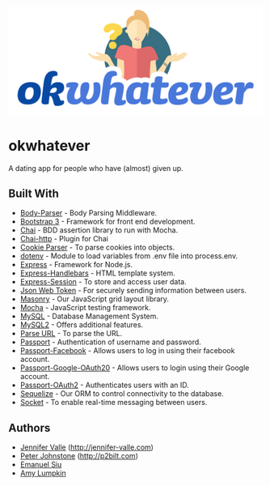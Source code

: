 ![OkWhatever Logo](public/assets/images/okwhatever_outline.png)

# okwhatever

A dating app for people who have (almost) given up.

## Built With
* [Body-Parser](https://www.npmjs.com/package/body-parser-json) - Body Parsing Middleware.
* [Bootstrap 3](http://getbootstrap.com/docs/3.3/) - Framework for front end development.
* [Chai](http://www.chaijs.com/) - BDD assertion library to run with Mocha.
* [Chai-http](https://www.npmjs.com/package/chai-http) - Plugin for Chai
* [Cookie Parser](https://www.npmjs.com/package/set-cookie-parser) - To parse cookies into objects.
* [dotenv](https://www.npmjs.com/package/dotenv) - Module to load variables from .env file into process.env.
* [Express](https://expressjs.com/) - Framework for Node.js.
* [Express-Handlebars](https://handlebarsjs.com/) - HTML template system.
* [Express-Session](https://www.npmjs.com/package/express-session) - To store and access user data.
* [Json Web Token](https://jwt.io/) - For securely sending information between users.
* [Masonry](https://masonry.desandro.com/) - Our JavaScript grid layout library.
* [Mocha](https://mochajs.org/) - JavaScript testing framework.
* [MySQL](https://www.mysql.com/) - Database Management System.
* [MySQL2](https://www.npmjs.com/package/mysql2) - Offers additional features.
* [Parse URL](https://www.npmjs.com/package/parseurl) - To parse the URL.
* [Passport](http://www.passportjs.org/) - Authentication of username and password.
* [Passport-Facebook](http://www.passportjs.org/docs/facebook/) - Allows users to log in using their facebook account.
* [Passport-Google-OAuth20](https://www.npmjs.com/package/passport-google-oauth-2) - Allows users to login using their Google account.
* [Passport-OAuth2](https://www.npmjs.com/package/passport-oauth2-code) - Authenticates users with an ID.
* [Sequelize](http://docs.sequelizejs.com/) - Our ORM to control connectivity to the database.
* [Socket](https://socket.io/) - To enable real-time messaging between users.

## Authors
* [Jennifer Valle](https://github.com/jvallexm) (http://jennifer-valle.com)
* [Peter Johnstone](https://github.com/p2bilt) (http://p2bilt.com)
* [Emanuel Siu](https://github.com/emansiu)
* [Amy Lumpkin](https://github.com/amylumpkin)


